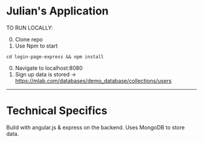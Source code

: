 Julian's Application 
=============



TO RUN LOCALLY: 

0. Clone repo
0. Use Npm to start 

`cd login-page-express && npm install `

0. Navigate to localhost:8080
0. Sign up data is stored -> https://mlab.com/databases/demo_database/collections/users


-------

Technical Specifics  
=============
Build with angular.js & express on the backend. Uses MongoDB to store data. 
